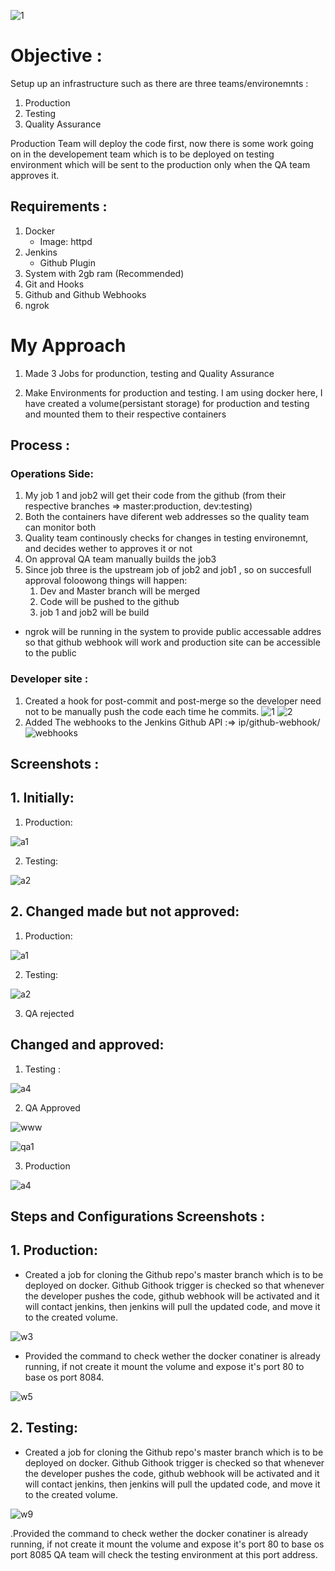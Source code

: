 ![1](https://user-images.githubusercontent.com/64473684/84465195-022f1a00-ac94-11ea-87eb-d5d331c7afa2.jpg)
# Objective :

Setup up an infrastructure such as there are three teams/environemnts :

1. Production
2. Testing
3. Quality Assurance

Production Team will deploy the code first, now there is some work going on in the developement team which is to be deployed on testing environment which will be sent to the production only when the QA team approves it.

## Requirements :

1. Docker
   - Image: httpd
2. Jenkins
   - Github Plugin
3. System with 2gb ram (Recommended)
4. Git and Hooks
5. Github and Github Webhooks
6. ngrok

# My Approach

1. Made 3 Jobs for produnction, testing and Quality Assurance

2. Make Environments for production and testing. I am using docker here, I have created a volume(persistant storage) for production and testing and mounted them to their respective containers

## Process :

### Operations Side:

1. My job 1 and job2 will get their code from the github (from their respective branches => master:production, dev:testing)
2. Both the containers have diferent web addresses so the quality team can monitor both
3. Quality team continously checks for changes in testing environemnt, and decides wether to approves it or not
4. On approval QA team manually builds the job3
5. Since job three is the upstream job of job2 and job1 , so on succesfull approval foloowong things will happen:
   1. Dev and Master branch will be merged
   2. Code will be pushed to the github
   3. job 1 and job2 will be build

- ngrok will be running in the system to provide public accessable addres so that github webhook will work and production site can be accessible to the public

### Developer site :

1. Created a hook for post-commit and post-merge so the developer need not to be manually push the code each time he commits.
![1](https://user-images.githubusercontent.com/64473684/84466652-7d45ff80-ac97-11ea-89e0-1d1bb16e612d.PNG)
![2](https://user-images.githubusercontent.com/64473684/84472691-4971d680-aca5-11ea-8aeb-0d44d6210ebe.PNG)
2. Added The webhooks to the Jenkins Github API :=> ip/github-webhook/
![webhooks](https://user-images.githubusercontent.com/64473684/84473373-94d8b480-aca6-11ea-82bf-ecb0e698d38c.jpg)

## Screenshots :

## 1. Initially:

1. Production:

![a1](https://user-images.githubusercontent.com/64473684/84481887-6b268a00-acb4-11ea-9aa3-d9d1e1dd917a.PNG)

2. Testing:

![a2](https://user-images.githubusercontent.com/64473684/84482017-a4f79080-acb4-11ea-9e7f-81d93e586208.PNG)

## 2. Changed made but not approved:

1. Production:

![a1](https://user-images.githubusercontent.com/64473684/84481887-6b268a00-acb4-11ea-9aa3-d9d1e1dd917a.PNG)


2. Testing:

![a2](https://user-images.githubusercontent.com/64473684/84482017-a4f79080-acb4-11ea-9e7f-81d93e586208.PNG)

3. QA rejected

## Changed and approved:

1. Testing :

![a4](https://user-images.githubusercontent.com/64473684/84485365-b000ef80-acb9-11ea-88b5-332a990fb9aa.PNG)

2. QA Approved

![www](https://user-images.githubusercontent.com/64473684/84494062-72569380-acc6-11ea-8a0f-30415ab3319b.PNG)

![qa1](https://user-images.githubusercontent.com/64473684/84494220-bb0e4c80-acc6-11ea-80ae-fa2054fb3bf7.jpg)

3. Production

![a4](https://user-images.githubusercontent.com/64473684/84495581-03c70500-acc9-11ea-8dfc-17a3220ca93a.PNG)


## Steps and Configurations Screenshots :

## 1. Production:

* Created a job for cloning the Github repo's master branch which is to be deployed on docker.
Github Githook trigger is checked so that whenever the developer pushes the code, github webhook will be activated and it will    contact jenkins, then jenkins will pull the updated code, and move it to the created volume.

![w3](https://user-images.githubusercontent.com/64473684/84496803-3a9e1a80-accb-11ea-8a54-08567b986344.PNG)


* Provided the command to check wether the docker conatiner is already running, if not create it mount the volume and expose it's port 80 to base os port 8084.

![w5](https://user-images.githubusercontent.com/64473684/84497666-e005be00-accc-11ea-8db9-7fde67c92b62.PNG)

## 2. Testing:

* Created a job for cloning the Github repo's master branch which is to be deployed on docker.
Github Githook trigger is checked so that whenever the developer pushes the code, github webhook will be activated and it will contact jenkins, then jenkins will pull the updated code, and move it to the created volume.

![w9](https://user-images.githubusercontent.com/64473684/84498616-9fa73f80-acce-11ea-9a6b-40d3d0019d22.PNG)

.Provided the command to check wether the docker conatiner is already running, if not create it mount the volume and expose it's port 80 to base os port 8085 QA team will check the testing environment at this port address.












